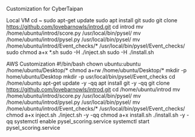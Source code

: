 Customization for CyberTaipan

Local VM
cd ~
sudo apt-get update
sudo apt install git
sudo git clone https://github.com/lovebarnowls/introd.git
cd introd
mv /home/ubuntu/introd/score.py /usr/local/bin/pysel/
mv /home/ubuntu/introd/pysel.py /usr/local/bin/pysel/
mv /home/ubuntu/introd/Event_checks/* /usr/local/bin/pysel/Event_checks/
sudo chmod a+x *.sh
sudo -H ./inject.sh
sudo -H ./install.sh


AWS Customization
#!/bin/bash
chown ubuntu:ubuntu /home/ubuntu/Desktop/*
chmod a+rw /home/ubuntu/Desktop/*
mkdir -p home/ubuntu/Desktop
mkdir -p usr/local/bin/pysel/Event_checks
cd /home/ubuntu
apt-get update -y -qq
apt install git -y -qq
git clone https://github.com/lovebarnowls/introd.git
cd /home/ubuntu/introd
mv /home/ubuntu/introd/score.py /usr/local/bin/pysel/
mv /home/ubuntu/introd/pysel.py /usr/local/bin/pysel/
mv /home/ubuntu/introd/Event_checks/* /usr/local/bin/pysel/Event_checks/
chmod a+x inject.sh
./inject.sh -y -qq
chmod a+x install.sh
./install.sh -y -qq
systemctl enable pysel_scoring.service
systemctl start pysel_scoring.service
